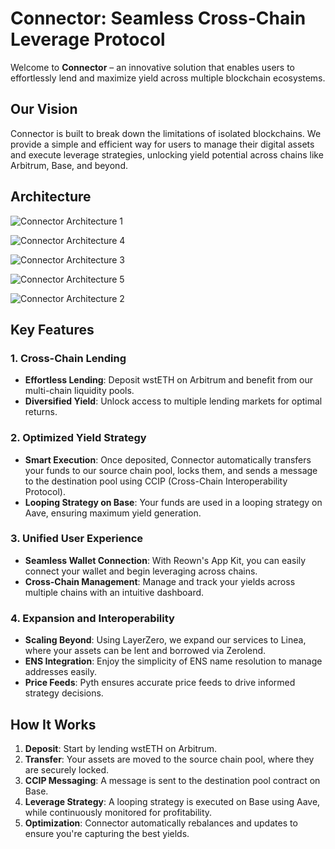 # Connector: Seamless Cross-Chain Leverage Protocol

Welcome to **Connector** – an innovative solution that enables users to effortlessly lend and maximize yield across multiple blockchain ecosystems.

## Our Vision

Connector is built to break down the limitations of isolated blockchains. We provide a simple and efficient way for users to manage their digital assets and execute leverage strategies, unlocking yield potential across chains like Arbitrum, Base, and beyond.

## Architecture

![Connector Architecture 1](https://res.cloudinary.com/dmojdu128/image/upload/v1726932497/jadiaylxybyqjlkwmj0v.png)

![Connector Architecture 4](https://res.cloudinary.com/dmojdu128/image/upload/v1726932497/xcyjdjtkyoem9bwrdxkw.png)

![Connector Architecture 3](https://res.cloudinary.com/dmojdu128/image/upload/v1726932497/f9hp5u2apoxjvedglymf.png)

![Connector Architecture 5](https://res.cloudinary.com/dmojdu128/image/upload/v1726932497/tnaiujoge4sxdpbopa2r.png)

![Connector Architecture 2](https://res.cloudinary.com/dmojdu128/image/upload/v1726932497/kc5lflmsgnb14wgizpcv.png)

## Key Features

### 1. Cross-Chain Lending
- **Effortless Lending**: Deposit wstETH on Arbitrum and benefit from our multi-chain liquidity pools.
- **Diversified Yield**: Unlock access to multiple lending markets for optimal returns.

### 2. Optimized Yield Strategy
- **Smart Execution**: Once deposited, Connector automatically transfers your funds to our source chain pool, locks them, and sends a message to the destination pool using CCIP (Cross-Chain Interoperability Protocol).
- **Looping Strategy on Base**: Your funds are used in a looping strategy on Aave, ensuring maximum yield generation.

### 3. Unified User Experience
- **Seamless Wallet Connection**: With Reown's App Kit, you can easily connect your wallet and begin leveraging across chains.
- **Cross-Chain Management**: Manage and track your yields across multiple chains with an intuitive dashboard.

### 4. Expansion and Interoperability
- **Scaling Beyond**: Using LayerZero, we expand our services to Linea, where your assets can be lent and borrowed via Zerolend.
- **ENS Integration**: Enjoy the simplicity of ENS name resolution to manage addresses easily.
- **Price Feeds**: Pyth ensures accurate price feeds to drive informed strategy decisions.

## How It Works

1. **Deposit**: Start by lending wstETH on Arbitrum.
2. **Transfer**: Your assets are moved to the source chain pool, where they are securely locked.
3. **CCIP Messaging**: A message is sent to the destination pool contract on Base.
4. **Leverage Strategy**: A looping strategy is executed on Base using Aave, while continuously monitored for profitability.
5. **Optimization**: Connector automatically rebalances and updates to ensure you're capturing the best yields.

